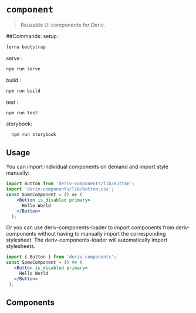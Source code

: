 # `component`
> Reusable UI components for Deriv.

##Commands:
setup :
  ```sh 
  lerna bootstrap
  ```
serve : 
  ```sh 
  npm run serve
  ```
build : 
  ```sh 
  npm run build
  ```
test  :
  ```sh 
  npm run test
  ```

storybook: 
```shell script
  npm run storybook
```

## Usage
You can import individual components on demand and import style manually:
```jsx
import Button from 'deriv-components/lib/Button';
import 'deriv-components/lib/button.css';
const SomeComponent = () => (
    <Button is_disabled primary>
      Hello World
    </Button>
  );
```
 Or you can use deriv-components-loader to import components from deriv-components without having to manually import the corresponding stylesheet. The deriv-components-loader will automatically import stylesheets.

 ```jsx
import { Button } from 'deriv-components';
const SomeComponent = () => (
    <Button is_disabled primary>
      Hello World
    </Button>
  );
```
## Components
